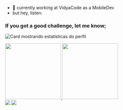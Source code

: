 - 🔭 currently working at VidyaCode as a MobileDev
- but hey, listen:
### If you got a good challenge, let me know;

![Card mostrando estatísticas do perfil](https://github-profile-summary-cards.vercel.app/api/cards/profile-details?username=RodBC&theme=dark)

<div >
  <a href="https://github.com/RodBC">
  <img height="180em" src="https://github-readme-stats.vercel.app/api?username=RodBC&show_icons=true&theme=dark&include_all_commits=true&count_private=true"/>
  <img height="180em" src="https://github-readme-stats.vercel.app/api/top-langs/?username=RodBC&layout=compact&langs_count=7&theme=dark"/>
</div>

<div> 
  <a href = "mailto:rbc6@cin.ufpe.br"><img src="https://img.shields.io/badge/-Gmail-%23333?style=for-the-badge&logo=gmail&logoColor=white" target="_blank"></a>
  <a href="https://www.linkedin.com/in/rodrigo-castro-536b85209/" target="_blank"><img src="https://img.shields.io/badge/-LinkedIn-%230077B5?style=for-the-badge&logo=linkedin&logoColor=white" target="_blank"></a> 
</div>
